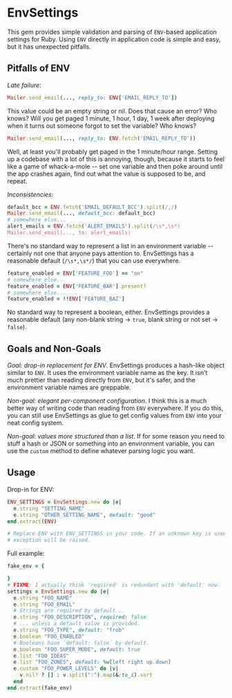 # EnvSettings

This gem provides simple validation and parsing of `ENV`-based application
settings for Ruby. Using `ENV` directly in application code is simple and easy,
but it has unexpected pitfalls.

## Pitfalls of ENV

*Late failure*:

```ruby
Mailer.send_email(..., reply_to: ENV['EMAIL_REPLY_TO'])
```

This value could be an empty string or nil. Does that cause an error? Who knows?
Will you get paged 1 minute, 1 hour, 1 day, 1 week after deploying when it turns
out someone forgot to set the variable? Who knows?

```ruby
Mailer.send_email(..., reply_to: ENV.fetch('EMAIL_REPLY_TO'))
```

Well, at least you'll probably get paged in the 1 minute/hour range. Setting up
a codebase with a lot of this is annoying, though, because it starts to feel
like a game of whack-a-mole -- set one variable and then poke around until the
app crashes again, find out what the value is supposed to be, and repeat.

*Inconsistencies*:

```ruby
default_bcc = ENV.fetch('EMAIL_DEFAULT_BCC').split(/,/)
Mailer.send_email(..., default_bcc: default_bcc)
# somewhere else...
alert_emails = ENV.fetch('ALERT_EMAILS').split(/\s*,\s*)
Mailer.send_email(..., to: alert_emails)
```

There's no standard way to represent a list in an environment variable --
certainly not one that anyone pays attention to. EnvSettings has a reasonable
default (`/\s*,\s*/`) that you can use everywhere.

```ruby
feature_enabled = ENV['FEATURE_FOO'] == "on"
# somewhere else...
feature_enabled = ENV['FEATURE_BAR'].present?
# somewhere else...
feature_enabled = !!ENV['FEATURE_BAZ']
```

No standard way to represent a boolean, either. EnvSettings provides a
reasonable default (any non-blank string -> `true`, blank string or not set ->
`false`).

[12f]: https://12factor.net/config

## Goals and Non-Goals

*Goal: drop-in replacement for ENV*. EnvSettings produces a hash-like object
similar to `ENV`. It uses the environment variable name as the key. It isn't
much prettier than reading directly from `ENV`, but it's safer, and the
environment variable names are greppable.

*Non-goal: elegant per-component configuration*. I think this is a much better
way of writing code than reading from `ENV` everywhere. If you do this, you can
still use EnvSettings as glue to get config values from `ENV` into your neat
config system.

*Non-goal: values more structured than a list*. If for some reason you need to
stuff a hash or JSON or something into an environment variable, you can use the
`custom` method to define whatever parsing logic you want.

## Usage

Drop-in for ENV:

```ruby
ENV_SETTINGS = EnvSettings.new do |e|
  e.string "SETTING_NAME"
  e.string "OTHER_SETTING_NAME", default: "good"
end.extract(ENV)

# Replace ENV with ENV_SETTINGS in your code. If an unknown key is used, an
# exception will be raised.
```

Full example:

```ruby
fake_env = {

}
# FIXME: I actually think 'required' is redundant with 'default' now.
settings = EnvSettings.new do |e|
  e.string "FOO_NAME"
  e.string "FOO_EMAIL"
  # Strings are required by default...
  e.string "FOO_DESCRIPTION", required: false
  # ... unless a default value is provided.
  e.string "FOO_TYPE", default: "frob"
  e.boolean "FOO_ENABLED"
  # Booleans have `default: false` by default.
  e.boolean "FOO_SUPER_MODE", default: true
  e.list "FOO_IDEAS"
  e.list "FOO_ZONES", default: %w[left right up down]
  e.custom "FOO_POWER_LEVELS" do |v|
    v.nil? ? [] : v.split(":").map(&:to_i).sort
  end
end.extract(fake_env)
```

